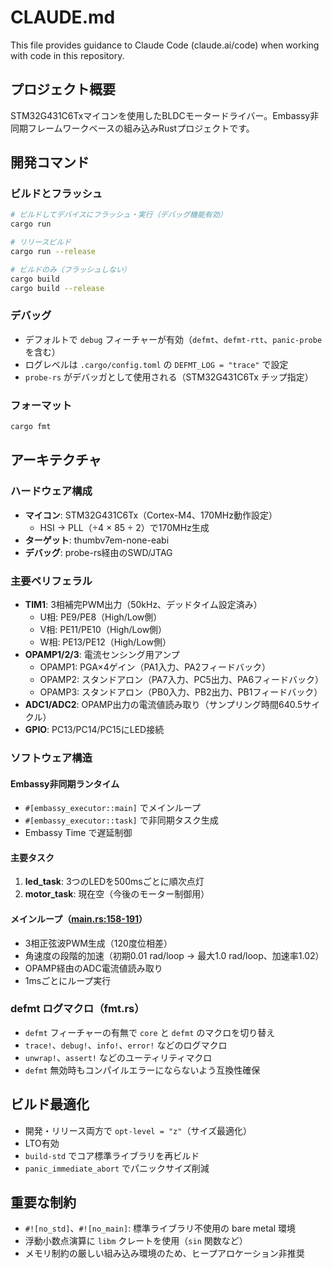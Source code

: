 # CLAUDE.md

This file provides guidance to Claude Code (claude.ai/code) when working with code in this repository.

## プロジェクト概要

STM32G431C6Txマイコンを使用したBLDCモータードライバー。Embassy非同期フレームワークベースの組み込みRustプロジェクトです。

## 開発コマンド

### ビルドとフラッシュ
```bash
# ビルドしてデバイスにフラッシュ・実行（デバッグ機能有効）
cargo run

# リリースビルド
cargo run --release

# ビルドのみ（フラッシュしない）
cargo build
cargo build --release
```

### デバッグ
- デフォルトで `debug` フィーチャーが有効（`defmt`、`defmt-rtt`、`panic-probe` を含む）
- ログレベルは `.cargo/config.toml` の `DEFMT_LOG = "trace"` で設定
- `probe-rs` がデバッガとして使用される（STM32G431C6Tx チップ指定）

### フォーマット
```bash
cargo fmt
```

## アーキテクチャ

### ハードウェア構成
- **マイコン**: STM32G431C6Tx（Cortex-M4、170MHz動作設定）
  - HSI → PLL（÷4 × 85 ÷ 2）で170MHz生成
- **ターゲット**: thumbv7em-none-eabi
- **デバッグ**: probe-rs経由のSWD/JTAG

### 主要ペリフェラル
- **TIM1**: 3相補完PWM出力（50kHz、デッドタイム設定済み）
  - U相: PE9/PE8（High/Low側）
  - V相: PE11/PE10（High/Low側）
  - W相: PE13/PE12（High/Low側）
- **OPAMP1/2/3**: 電流センシング用アンプ
  - OPAMP1: PGA×4ゲイン（PA1入力、PA2フィードバック）
  - OPAMP2: スタンドアロン（PA7入力、PC5出力、PA6フィードバック）
  - OPAMP3: スタンドアロン（PB0入力、PB2出力、PB1フィードバック）
- **ADC1/ADC2**: OPAMP出力の電流値読み取り（サンプリング時間640.5サイクル）
- **GPIO**: PC13/PC14/PC15にLED接続

### ソフトウェア構造

#### Embassy非同期ランタイム
- `#[embassy_executor::main]` でメインループ
- `#[embassy_executor::task]` で非同期タスク生成
- Embassy Time で遅延制御

#### 主要タスク
1. **led_task**: 3つのLEDを500msごとに順次点灯
2. **motor_task**: 現在空（今後のモーター制御用）

#### メインループ（[main.rs:158-191](src/main.rs#L158-L191)）
- 3相正弦波PWM生成（120度位相差）
- 角速度の段階的加速（初期0.01 rad/loop → 最大1.0 rad/loop、加速率1.02）
- OPAMP経由のADC電流値読み取り
- 1msごとにループ実行

### defmt ログマクロ（fmt.rs）
- `defmt` フィーチャーの有無で `core` と `defmt` のマクロを切り替え
- `trace!`、`debug!`、`info!`、`error!` などのログマクロ
- `unwrap!`、`assert!` などのユーティリティマクロ
- `defmt` 無効時もコンパイルエラーにならないよう互換性確保

## ビルド最適化

- 開発・リリース両方で `opt-level = "z"`（サイズ最適化）
- LTO有効
- `build-std` でコア標準ライブラリを再ビルド
- `panic_immediate_abort` でパニックサイズ削減

## 重要な制約

- `#![no_std]`、`#![no_main]`: 標準ライブラリ不使用の bare metal 環境
- 浮動小数点演算に `libm` クレートを使用（`sin` 関数など）
- メモリ制約の厳しい組み込み環境のため、ヒープアロケーション非推奨
